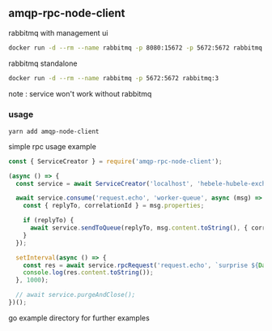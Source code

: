 ## amqp-rpc-node-client

rabbitmq with management ui

```bash
docker run -d --rm --name rabbitmq -p 8080:15672 -p 5672:5672 rabbitmq:3-management
```

rabbitmq standalone

```bash
docker run -d --rm --name rabbitmq -p 5672:5672 rabbitmq:3
```

note : service won't work without rabbitmq

### usage 


`yarn add amqp-node-client`

simple rpc usage example

```js
const { ServiceCreator } = require('amqp-rpc-node-client');

(async () => {
  const service = await ServiceCreator('localhost', 'hebele-hubele-exchange');

  await service.consume('request.echo', 'worker-queue', async (msg) => {
    const { replyTo, correlationId } = msg.properties;

    if (replyTo) {
      await service.sendToQueue(replyTo, msg.content.toString(), { correlationId });
    }
  });

  setInterval(async () => {
    const res = await service.rpcRequest('request.echo', `surprise ${Date()}`);
    console.log(res.content.toString());
  }, 1000);

  // await service.purgeAndClose();
})();
```

go example directory for further examples
